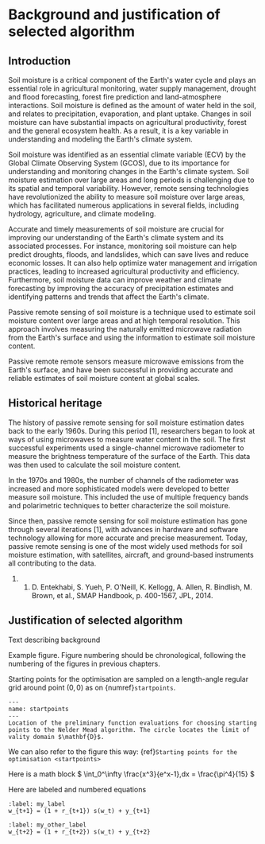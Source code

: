 # Background and justification of selected algorithm

## Introduction

Soil moisture is a critical component of the Earth's water cycle and plays an essential role in agricultural monitoring, water supply management, drought and flood forecasting, forest fire prediction and land-atmosphere interactions. Soil moisture is defined as the amount of water held in the soil, and relates to precipitation, evaporation, and plant uptake. Changes in soil moisture can have substantial impacts on agricultural productivity, forest and the general ecosystem health. As a result, it is a key variable in understanding and modeling the Earth's climate system.

Soil moisture was identified as an essential climate variable (ECV) by the Global Climate Observing System (GCOS), due to its importance for understanding and monitoring changes in the Earth's climate system. Soil moisture estimation over large areas and long periods is challenging due to its spatial and temporal variability. However, remote sensing technologies have revolutionized the ability to measure soil moisture over large areas, which has facilitated numerous applications in several fields, including hydrology, agriculture, and climate modeling.

Accurate and timely measurements of soil moisture are crucial for improving our understanding of the Earth's climate system and its associated processes. For instance, monitoring soil moisture can help predict droughts, floods, and landslides, which can save lives and reduce economic losses. It can also help optimize water management and irrigation practices, leading to increased agricultural productivity and efficiency. Furthermore, soil moisture data can improve weather and climate forecasting by improving the accuracy of precipitation estimates and identifying patterns and trends that affect the Earth's climate.

Passive remote sensing of soil moisture is a technique used to estimate soil moisture content over large areas and at high temporal resolution. This approach involves measuring the naturally emitted microwave radiation from the Earth's surface and using the information to estimate soil moisture content.

Passive remote remote sensors measure microwave emissions from the Earth's surface, and have been successful in providing accurate and reliable estimates of soil moisture content at global scales.

## Historical heritage
The history of passive remote sensing for soil moisture estimation dates back to the early 1960s. During this period [1], researchers began to look at ways of using microwaves to measure water content in the soil. The first successful experiments used a single-channel microwave radiometer to measure the brightness temperature of the surface of the Earth. This data was then used to calculate the soil moisture content.

In the 1970s and 1980s, the number of channels of the radiometer was increased and more sophisticated models were developed to better measure soil moisture. This included the use of multiple frequency bands and polarimetric techniques to better characterize the soil moisture.

Since then, passive remote sensing for soil moisture estimation has gone through several iterations [1], with advances in hardware and software technology allowing for more accurate and precise measurement. Today, passive remote sensing is one of the most widely used methods for soil moisture estimation, with satellites, aircraft, and ground-based instruments all contributing to the data.

1. 1. D. Entekhabi, S. Yueh, P. O'Neill, K. Kellogg, A. Allen, R. Bindlish, M. Brown, et al., SMAP Handbook, p. 400-1567, JPL, 2014.


## Justification of selected algorithm




Text describing background

Example figure. Figure numbering should be chronological, following the numbering of the figures in previous chapters.

Starting points for the optimisation are sampled on a length-angle
regular grid around point $(0,0)$ as on {numref}`startpoints`.


```{figure} ./startpoints.png
--- 
name: startpoints
---
Location of the preliminary function evaluations for choosing starting points to the Nelder Mead algorithm. The circle locates the limit of vality domain $\mathbf{D}$.
```

We can also refer to the figure this way: {ref}`Starting points for the optimisation <startpoints>`

Here is a math block
$
  \int_0^\infty \frac{x^3}{e^x-1}\,dx = \frac{\pi^4}{15}
$

Here are labeled and numbered equations

```{math}
:label: my_label
w_{t+1} = (1 + r_{t+1}) s(w_t) + y_{t+1}
```

```{math}
:label: my_other_label
w_{t+2} = (1 + r_{t+2}) s(w_t) + y_{t+2}
```
